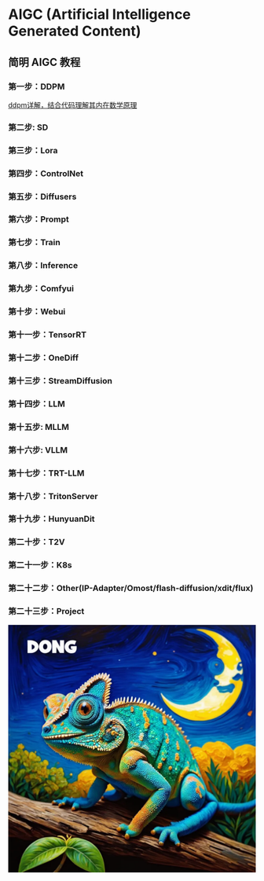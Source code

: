 # AIGC (Artificial Intelligence Generated Content)

## **简明 AIGC 教程**

### 第一步：DDPM

[ddpm详解，结合代码理解其内在数学原理](https://github.com/cvdong/Aigc_dong/blob/main/src/ddpm/Generating_flowers_using_DDPMs.ipynb)

### 第二步: SD

### 第三步：Lora

### 第四步：ControlNet

### 第五步：Diffusers

### 第六步：Prompt

### 第七步：Train

### 第八步：Inference

### 第九步：Comfyui

### 第十步：Webui

### 第十一步：TensorRT

### 第十二步：OneDiff

### 第十三步：StreamDiffusion

### 第十四步：LLM

### 第十五步: MLLM

### 第十六步: VLLM

### 第十七步：TRT-LLM

### 第十八步：TritonServer

### 第十九步：HunyuanDit

### 第二十步：T2V

### 第二十一步：K8s

### 第二十二步：Other(IP-Adapter/Omost/flash-diffusion/xdit/flux)

### 第二十三步：Project


![chameleon](./workspace/images/chameleon-dong-3.jpg)
